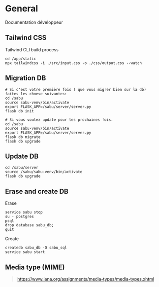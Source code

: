 # General
Documentation développeur

## Tailwind CSS
Tailwind CLI build process
```
cd /app/static
npx tailwindcss -i ./src/input.css -o ./css/output.css --watch
```

## Migration DB
```
# Si c'est votre première fois ( que vous migrer bien sur la db) faites les choese suivantes:
cd /sabu
source sabu-venv/bin/activate
export FLASK_APP=/sabu/server/server.py
flask db init

# Si vous voulez update pour les prochaines fois.
cd /sabu
source sabu-venv/bin/activate
export FLASK_APP=/sabu/server/server.py
flask db migrate
flask db upgrade
```

## Update DB
```
cd /sabu/server
source /sabu/sabu-venv/bin/activate
flask db upgrade
```

## Erase and create DB
Erase
```
service sabu stop
su - postgres
psql
drop database sabu_db;
quit
```
Create
```
createdb sabu_db -O sabu_sql
service sabu start
```

## Media type (MIME)
> https://www.iana.org/assignments/media-types/media-types.xhtml